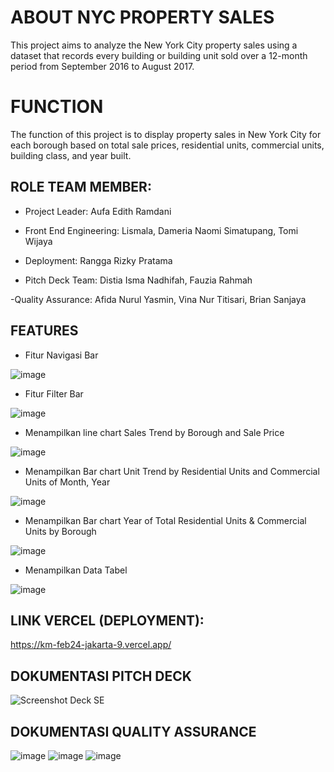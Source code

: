 # ABOUT NYC PROPERTY SALES

This project aims to analyze the New York City property sales using a dataset that records every building or building unit sold over a 12-month period from September 2016 to August 2017.

# FUNCTION

The function of this project is to display property sales in New York City for each borough based on total sale prices, residential units, commercial units, building class, and year built.

## ROLE TEAM MEMBER:

- Project Leader: Aufa Edith Ramdani

- Front End Engineering: Lismala, Dameria Naomi Simatupang, Tomi Wijaya

- Deployment: Rangga Rizky Pratama

- Pitch Deck Team: Distia Isma Nadhifah, Fauzia Rahmah

-Quality Assurance: Afida Nurul Yasmin, Vina Nur Titisari, Brian Sanjaya

## FEATURES

* Fitur Navigasi Bar

![image](https://github.com/Jakarta-9/km-feb24-jakarta-9/assets/168116790/d7487f1b-3dab-403e-818a-a5b927777e53)

* Fitur Filter Bar

![image](https://github.com/Jakarta-9/km-feb24-jakarta-9/assets/168116790/bd00c658-8f61-4b03-824c-a2d1aa251e88)

* Menampilkan line chart Sales Trend by Borough and Sale Price

![image](https://github.com/Jakarta-9/km-feb24-jakarta-9/assets/168116790/3b09f8a2-2f88-416c-8fe8-30d269128df1)

* Menampilkan Bar chart Unit Trend by Residential Units and Commercial Units of Month, Year

![image](https://github.com/Jakarta-9/km-feb24-jakarta-9/assets/168116790/d2e53ffa-a4f6-46f8-ab2f-2b116c30089c)

* Menampilkan Bar chart Year of Total Residential Units & Commercial Units by Borough

![image](https://github.com/Jakarta-9/km-feb24-jakarta-9/assets/168116790/59a05630-89cc-422e-8411-e3f70d2ffb37)

* Menampilkan Data Tabel

![image](https://github.com/Jakarta-9/km-feb24-jakarta-9/assets/168116790/344be961-0919-4d9a-b56d-9113de26bd52)


## LINK VERCEL (DEPLOYMENT):

https://km-feb24-jakarta-9.vercel.app/

## DOKUMENTASI PITCH DECK

![Screenshot Deck SE](https://github.com/Kampus-Merdeka-Software-Engineering/km-feb24-jakarta-9/assets/167766113/fb988f0f-47cd-4bab-a386-aff6702152f4)

## DOKUMENTASI QUALITY ASSURANCE

![image](https://github.com/Jakarta-9/km-feb24-jakarta-9/assets/168116790/154f509d-89b2-4cec-bb45-bcc3a3c59960)
![image](https://github.com/Jakarta-9/km-feb24-jakarta-9/assets/168116790/29df429d-c5db-4bd4-9b98-887a7675a091)
![image](https://github.com/Jakarta-9/km-feb24-jakarta-9/assets/168116790/26af4ffb-e360-4026-818f-d467c5a44b18)
